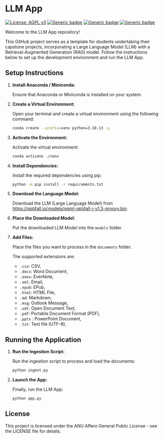 # LLM App

[![License: AGPL v3](https://img.shields.io/badge/License-AGPL_v3-blue.svg)](https://www.gnu.org/licenses/agpl-3.0)
[![Generic badge](https://img.shields.io/badge/Python-Passed:_3.10.13-Green.svg)](https://shields.io/)
[![Generic badge](https://img.shields.io/badge/Win_OS-Passed:_Win_11_(22H2)-Green.svg)](https://shields.io/)
[![Generic badge](https://img.shields.io/badge/Mac_OS-Passed:_Sonoma_14.2_(M1)-Green.svg)](https://shields.io/)

Welcome to the LLM App repository!

This GitHub project serves as a template for students undertaking their capstone projects, incorporating a Large Language Model (LLM) with a Retrieval-Augmented Generation (RAG) model. Follow the instructions below to set up the development environment and run the LLM App.

## Setup Instructions

1. **Install Anaconda / Miniconda:**

   Ensure that Anaconda or Miniconda is installed on your system.

2. **Create a Virtual Environment:**

   Open your terminal and create a virtual environment using the following command:

   ```bash
   conda create --prefix=venv python=3.10.13 -y
   ```

3. **Activate the Environment:**

   Activate the virtual environment:

   ```bash
   conda activate ./venv
   ```

4. **Install Dependencies:**

   Install the required dependencies using pip:

   ```bash
   python -m pip install -r requirements.txt
   ```

5. **Download the Language Model:**
   
   Download the LLM (Large Language Model) from https://gpt4all.io/models/ggml-gpt4all-j-v1.3-groovy.bin.

6. **Place the Downloaded Model:**
   
   Put the downloaded LLM Model into the `models` folder.

7. **Add Files:**
   
   Place the files you want to process in the `documents` folder.

   The supported extensions are:
   - `.csv`: CSV,
   - `.docx`: Word Document,
   - `.enex`: EverNote,
   - `.eml`: Email,
   - `.epub`: EPub,
   - `.html`: HTML File,
   - `.md`: Markdown,
   - `.msg`: Outlook Message,
   - `.odt`: Open Document Text,
   - `.pdf`: Portable Document Format (PDF),
   - `.pptx` : PowerPoint Document,
   - `.txt`: Text file (UTF-8),

## Running the Application

1. **Run the Ingestion Script:**
   
   Run the ingestion script to process and load the documents:

   ```bash
   python ingest.py
   ```

2. **Launch the App:**
   
   Finally, run the LLM App:

   ```bash
   python app.py
   ```

## License

This project is licensed under the ANU Affero General Public License - see the LICENSE file for details.